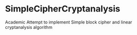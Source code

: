 # SimpleCipherCryptanalysis
Academic Attempt to implement Simple block cipher and linear cryptanalysis algorithm
